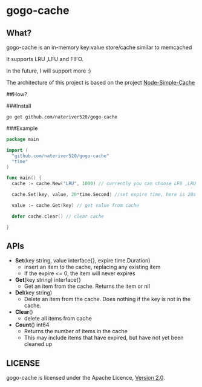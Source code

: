 gogo-cache
==========

## What?

gogo-cache is an in-memory key:value store/cache similar to memcached 

It supports LRU ,LFU and FIFO. 

In the future, I will support more :)

The architecture of this project is based on the project [Node-Simple-Cache](https://github.com/hh54188/Node-Simple-Cache) 


##How?

###Install

```shell
go get github.com/nateriver520/gogo-cache
```

###Example

```go
package main

import (
  "github.com/nateriver520/gogo-cache"
  "time"
)

func main() {
  cache := cache.New("LRU", 1000) // currently you can choose LFU ,LRU and FIFO, and here we set the size of item 1000

  cache.Set(key, value, 20*time.Second) //set expire time, here is 20s

  value := cache.Get(key) // get value from cache

  defer cache.clear() // clear cache

}
```

## APIs

- **Set**(key string, value interface{}, expire time.Duration)
  - insert an item to the cache, replacing any existing item
  - If the expire <= 0, the item will never expires
- **Get**(key string) interface{}
   - Get an item from the cache. Returns the item or nil
- **Del**(key string) 
  - Delete an item from the cache. Does nothing if the key is not in the cache.
- **Clear**()
  - delete all items from cache
- **Count**() int64
  - Returns the number of items in the cache
  - This may include items that have expired, but have not yet been cleaned up


## LICENSE

gogo-cache is licensed under the Apache Licence, [Version 2.0](http://www.apache.org/licenses/LICENSE-2.0.html).


